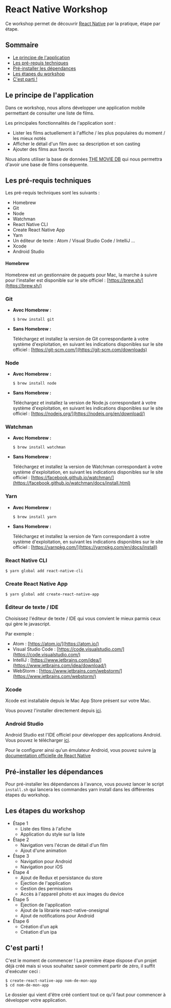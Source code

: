 # React Native Workshop

Ce workshop permet de découvrir [React Native](https://facebook.github.io/react-native/) par la pratique, étape par étape.

## Sommaire

- [Le principe de l'application](#le-principe-de-lapplication)
- [Les pré-requis techniques](#les-pré-requis-techniques)
- [Pré-installer les dépendances](#pré-installer-les-dépendances)
- [Les étapes du workshop](#les-étapes-du-workshop)
- [C'est parti !](#cest-parti-)

## Le principe de l'application

Dans ce workshop, nous allons développer une application mobile permettant de consulter une liste de films.

Les principales fonctionnalités de l'application sont :

- Lister les films actuellement à l'affiche / les plus populaires du moment / les mieux notés
- Afficher le détail d'un film avec sa description et son casting
- Ajouter des films aux favoris

Nous allons utiliser la base de données [THE MOVIE DB](https://www.themoviedb.org/) qui nous permettra d'avoir une base de films conséquente.

## Les pré-requis techniques

Les pré-requis techniques sont les suivants :

- Homebrew
- Git
- Node
- Watchman
- React Native CLI
- Create React Native App
- Yarn
- Un éditeur de texte : Atom / Visual Studio Code / IntelliJ ...
- Xcode
- Android Studio

#### Homebrew

Homebrew est un gestionnaire de paquets pour Mac, la marche à suivre pour l'installer est disponible sur le site officiel : [https://brew.sh/](https://brew.sh/)

### Git

- **Avec Homebrew :**

    ``` 
    $ brew install git
    ```

- **Sans Homebrew :**

    Téléchargez et installez la version de Git correspondante à votre système d'exploitation, en suivant les indications disponibles sur le site officiel : [https://git-scm.com/](https://git-scm.com/downloads)

### Node

- **Avec Homebrew :**

    ``` 
    $ brew install node
    ```

- **Sans Homebrew :**

    Téléchargez et installez la version de Node.js correspondant à votre système d'exploitation, en suivant les indications disponibles sur le site officiel : [https://nodejs.org/](https://nodejs.org/en/download/)

### Watchman

- **Avec Homebrew :**

    ``` 
    $ brew install watchman
    ```

- **Sans Homebrew :**

    Téléchargez et installez la version de Watchman correspondant à votre système d'exploitation, en suivant les indications disponibles sur le site officiel : [https://facebook.github.io/watchman/](https://facebook.github.io/watchman/docs/install.html)

### Yarn

- **Avec Homebrew :**

    ``` 
    $ brew install yarn
    ```

- **Sans Homebrew :**

    Téléchargez et installez la version de Yarn correspondant à votre système d'exploitation, en suivant les indications disponibles sur le site officiel : [https://yarnpkg.com/](https://yarnpkg.com/en/docs/install)

### React Native CLI

``` 
$ yarn global add react-native-cli
```

### Create React Native App

```
$ yarn global add create-react-native-app
```

### Éditeur de texte / IDE

Choisissez l'éditeur de texte / IDE qui vous convient le mieux parmis ceux qui gère le javascript. 

Par exemple :

- Atom : [https://atom.io/](https://atom.io/)
- Visual Studio Code : [https://code.visualstudio.com/](https://code.visualstudio.com/)
- IntelliJ : [https://www.jetbrains.com/idea/](https://www.jetbrains.com/idea/download/)
- WebStorm : [https://www.jetbrains.com/webstorm/](https://www.jetbrains.com/webstorm/)

### Xcode

Xcode est installable depuis le Mac App Store présent sur votre Mac.

Vous pouvez l'installer directement depuis [ici](https://itunes.apple.com/fr/app/xcode/id497799835?mt=12).

### Android Studio

Android Studio est l'IDE officiel pour développer des applications Android. Vous pouvez le télécharger [ici](https://developer.android.com/studio/).

Pour le configurer ainsi qu'un émulateur Android, vous pouvez suivre [la documentation officielle de React Native](https://facebook.github.io/react-native/docs/getting-started.html)

## Pré-installer les dépendances

Pour pré-installer les dépendances à l'avance, vous pouvez lancer le script ```install.sh``` qui lancera les commandes yarn install dans les différentes étapes du workshop.

## Les étapes du workshop

- Étape 1
    - Liste des films à l'afiche
    - Application du style sur la liste
- Étape 2
    - Navigation vers l'écran de détail d'un film
    - Ajout d'une animation
- Étape 3
    - Navigation pour Android
    - Navigation pour iOS
- Étape 4
    - Ajout de Redux et persistance du store
    - Éjection de l'application
    - Gestion des permissions
    - Accès à l'appareil photo et aux images du device
- Étape 5
    - Éjection de l'application
    - Ajout de la librairie react-native-onesignal
    - Ajout de notifications pour Android
- Étape 6
    - Création d'un apk
    - Création d'un ipa

## C'est parti !

C'est le moment de commencer ! La première étape dispose d'un projet déjà créé mais si vous souhaitez savoir comment partir de zéro, il suffit d'exécuter ceci :

```
$ create-react-native-app nom-de-mon-app
$ cd nom-de-mon-app
```

Le dossier qui vient d'être créé contient tout ce qu'il faut pour commencer à développer votre application.
